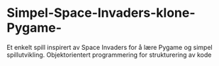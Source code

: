 # Simpel-Space-Invaders-klone-Pygame-


Et enkelt spill inspirert av Space Invaders for å lære Pygame og simpel spillutvikling.
Objektorientert programmering for strukturering av kode

